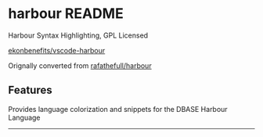 # harbour README

Harbour Syntax Highlighting, GPL Licensed

[ekonbenefits/vscode-harbour](https://github.com/ekonbenefits/vscode-harbour)

Orignally converted from [rafathefull/harbour](https://github.com/rafathefull/harbour) 

## Features

Provides language colorization and snippets for the DBASE Harbour Language

-----------------------------------------------------------------------------------------------------------
